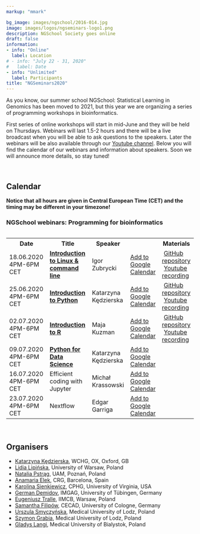 ```yaml
---
markup: "mmark"

bg_image: images/ngschool/2016-014.jpg
image: images/logos/ngseminars-logo1.png
description: NGSchool Society goes online
draft: false
information:
- info: "Online"
  label: Location
# - info: "July 22 - 31, 2020"
#   label: Date
- info: "Unlimited"
  label: Participants
title: "NGSeminars2020"
---
```


As you know, our summer school NGSchool: Statistical Learning in Genomics has been moved to 2021, but this year we are organizing a series of programming workshops in bioinformatics.

First series of online workshops will start in mid-June and they will be held on Thursdays. Webinars will last 1.5-2 hours and there will be a live broadcast when you will be able to ask questions to the speakers. Later the webinars will be also available through our <a href="https://www.youtube.com/NGSchoolEU" target="_blank">Youtube channel</a>. Below you will find the calendar of our webinars and information about speakers. Soon we will announce more details, so stay tuned!

<br>

## Calendar
<b>Notice that all hours are given in Central European Time (CET) and the timing may be different in your timezone!</b>

### NGSchool webinars: Programming for bioinformatics

<table>
  <table class="table table-bordered table-striped">
  <tr>
    <th>Date</th>
    <th>Title</th>
    <th>Speaker</th>
    <th></th>
    <th>Materials</th>
  </tr>

  <tr>
    <td>18.06.2020 4PM-6PM CET</td>
    <td><a href="/post/webinars-01-intro"><b>Introduction to Linux & command line</b></a></td>
    <td>Igor Zubrycki</td>
    <td>
       <a href="https://www.google.com/calendar/render?action=TEMPLATE&text=NGSeminar%3A+Introduction+to+Linux&dates=20200618T140000Z%2F20200618T160000Z" target="_blank" class="btn btn-primary">Add to Google Calendar <i class="far fa-calendar-plus"></i></a>
    </td>
    <td>
      <a href="https://github.com/NGSchoolEU/linux_terminal_workshop" target="_blank"><i class="fab fa-github" style="margin-right: 5px;"></i>GitHub repository</a><br>
      <a href="https://youtu.be/TLpjSmm-FEM?t=5" target="_blank"><i class="fab fa-youtube" target="_blank" style="margin-right: 5px;"></i>Youtube recording</a>
    </td>
  </tr>

  <tr>
    <td>25.06.2020 4PM-6PM CET</td>
    <td><a href="/post/webinars-02-python"><b>Introduction to Python</b></a></td>
    <td>Katarzyna Kędzierska</td>
    <td>
      <a href="https://www.google.com/calendar/render?action=TEMPLATE&text=NGSeminar%3A+Introduction+to+Python&dates=20200625T140000Z%2F20200625T160000Z" target="_blank" class="btn btn-primary">Add to Google Calendar <i class="far fa-calendar-plus"></i></a></td>
    <td>
	    <a href="https://github.com/NGSchoolEU/ngs19_python_intro" target="_blank"><i class="fab fa-github" style="margin-right: 5px;"></i>GitHub repository</a><br>
      <a href="https://youtu.be/sL0bPDmgsms" target="_blank"><i class="fab fa-youtube" target="_blank" style="margin-right: 5px;"></i>Youtube recording</a>
	  </td>
  </tr>

  <tr>
    <td>02.07.2020 4PM-6PM CET</td>
    <td><b><a href="/post/webinars-03-r">Introduction to R</a></b></td>
    <td>Maja Kuzman</td>
    <td>
      <a href="https://www.google.com/calendar/render?action=TEMPLATE&text=NGSeminar%3A+Introduction+to+R&dates=20200702T140000Z%2F20200702T160000Z" target="_blank" class="btn btn-primary">Add to Google Calendar <i class="far fa-calendar-plus"></i></a>
    </td>
    <td>
      <a href="https://github.com/NGSchoolEU/NGSeminaR" target="_blank"><i class="fab fa-github" style="margin-right: 5px;"></i>GitHub repository</a><br>
      <a href="https://youtu.be/zrqIhS2zUFk" target="_blank"><i class="fab fa-youtube" target="_blank" style="margin-right: 5px;"></i>Youtube recording</a>
    </td>
  </tr>

  <td>09.07.2020 4PM-6PM CET</td>
    <td><b><a href="/post/webinars-04-python">Python for Data Science</a></b></td>
    <td>Katarzyna Kędzierska</td>
    <td>
      <a href="https://www.google.com/calendar/render?action=TEMPLATE&text=NGSeminar%3A+Python+for+Data+Science&dates=20200709T140000Z%2F20200709T160000Z" target="_blank" class="btn btn-primary">Add to Google Calendar <i class="far fa-calendar-plus"></i></a>
    </td>
    <td>
  	</td>
  </tr>

  <tr>
    <td>16.07.2020 4PM-6PM CET</td>
    <td>Efficient coding with Jupyter</td>
    <td>Michał Krassowski</td>
    <td>
      <a href="https://www.google.com/calendar/render?action=TEMPLATE&text=NGSeminar%3A+Effective+coding+with+Jupyter&dates=20200716T140000Z%2F20200716T160000Z" target="_blank" class="btn btn-primary">Add to Google Calendar <i class="far fa-calendar-plus"></i></a>
    </td>
    <td>
  	</td>
  </tr>

  <tr>
    <td>23.07.2020 4PM-6PM CET</td>
    <td>Nextflow</td>
    <td>Edgar Garriga</td>
    <td>
      <a href="https://www.google.com/calendar/render?action=TEMPLATE&text=NGSeminar%3A+Nextflow&dates=20200723T140000Z%2F20200723T160000Z" target="_blank" class="btn btn-primary">Add to Google Calendar <i class="far fa-calendar-plus"></i></a>
    </td>
    <td>
  	</td>
  </tr>

</table>


<br>
  

  
## Organisers
* [Katarzyna Kędzierska](/people/katarzyna-kedzierska), WCHG, OX, Oxford, GB  
* [Lidia Lipińska](/people/lidia-lipinska), University of Warsaw, Poland  
* [Natalia Pstrąg](/people/natalia-pstrag), UAM, Poznań, Poland  
* [Anamaria Elek](/people/anamaria-elek), CRG, Barcelona, Spain  
* [Karolina Sienkiewicz](/people/karolina-sienkiewicz), CPHG, University of Virginia, USA  
* [German Demidov](/people/german-demidov), IMGAG, University of Tübingen, Germany  
* [Eugeniusz Tralle](/people/eugeniusz-tralle), IIMCB, Warsaw, Poland  
* [Samantha Filipów](/people/samantha-filipow), CECAD, University of Cologne, Germany  
* [Urszula Smyczyńska](/people/urszula-smyczynska), Medical University of Lodz, Poland  
* [Szymon Grabia](/people/szymon-grabia), Medical University of Lodz, Poland  
* [Gladys Langi](/people/gladys-langi), Medical University of Bialystok, Poland  
